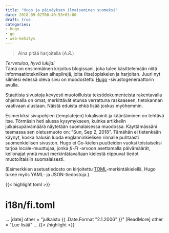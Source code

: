 ```yaml
---
title: "Hugo ja päiväyksen ilmaiseminen suomeksi"
date: 2018-09-02T00:40:53+03:00
draft: true
categories:
- Hugo
- go
- web-kehitys
---
```

>Aina pitää harjoitella (*A.R.*)

*Tervetuloa, hyvä lukija!*  
Tämä on ensimmäinen kirjoitus blogissani, joka tulee käsittelemään niitä informaatiotekniikan aihepiirejä, joita (itse)opiskelen ja harjoitan. Juuri nyt silmiesi edessä oleva sivu on muodostettu [Hugo](https://gohugo.io) -sivustogeneraattorin avulla.<!--more--> 

Staattisia sivustoja kevyesti muotoilluista tekstidokumenteista rakentavalla ohjelmalla on omat, merkittävät etunsa verrattuna raskaaseen, tietokannan vaativaan alustaan. Näistä eduista ehkä lisää joskus myöhemmin.  

Esimerkiksi sivupohjien (templatejen) lokalisointi ja kääntäminen on tehtävä itse. Törmäsin heti alussa kysymykseen, kuinka artikkelin julkaisupäivämäärä näytetään suomalaisessa muodossa. Käyttämässäni teemassa sen oletusmuoto on: "Sun, Sep 2, 2018". Tämähän ei tietenkään käynyt, koska halusin luoda englanninkielisen rinnalle puhtaasti suomenkielisen sivuston. Hugo ei Go-kielen puutteiden vuoksi toistaiseksi tarjoa locale-muuttujaa, jonka *fi-FI* -arvoon asettamalla päivämäärät, kellonajat ynnä muut merkintätavaltaan kielestä riippuvat tiedot muotoiltaisiin suomalaisesti.



(Esimerkkien asetustiedosto on kirjoitettu [TOML](https://github.com/toml-lang/toml)-merkintäkielellä, Hugo tukee myös YAML- ja JSON-tiedostoja.)

{{< highlight toml >}}
# i18n/fi.toml
...
[date]
other = "julkaistu {{ .Date.Format \"2.1.2006\" }}"
[ReadMore]
other = "Lue lisää"
...
{{< /highlight >}}
